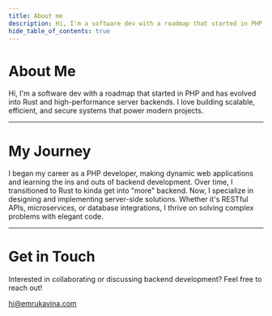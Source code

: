 ```yaml
---
title: About me
description: Hi, I'm a software dev with a roadmap that started in PHP and has evolved into Rust and high-performance server backends.
hide_table_of_contents: true
---
```


# About Me

Hi, I'm a software dev with a roadmap that started in PHP and has evolved into Rust and high-performance server backends. I love building scalable, efficient, and secure systems that power modern projects.

--- 

# My Journey

I began my career as a PHP developer, making dynamic web applications and learning the ins and outs of backend development. Over time, I transitioned to Rust to kinda get into "more" backend. Now, I specialize in designing and implementing server-side solutions. Whether it's RESTful APIs, microservices, or database integrations, I thrive on solving complex problems with elegant code.

---

# Get in Touch

Interested in collaborating or discussing backend development? Feel free to reach out!

hi@emrukavina.com